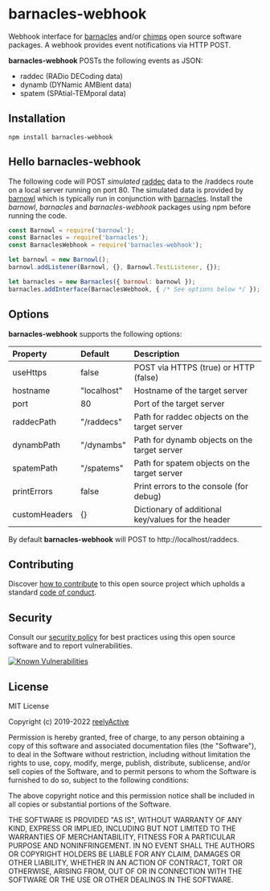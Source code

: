 barnacles-webhook
=================

Webhook interface for [barnacles](https://github.com/reelyactive/barnacles/) and/or [chimps](https://github.com/reelyactive/chimps/) open source software packages.  A webhook provides event notifications via HTTP POST.

__barnacles-webhook__ POSTs the following events as JSON:
- raddec (RADio DECoding data)
- dynamb (DYNamic AMBient data)
- spatem (SPAtial-TEMporal data)


Installation
------------

    npm install barnacles-webhook


Hello barnacles-webhook
-----------------------

The following code will POST _simulated_ [raddec](https://github.com/reelyactive/raddec/) data to the /raddecs route on a local server running on port 80.  The simulated data is provided by [barnowl](https://github.com/reelyactive/barnowl/) which is typically run in conjunction with [barnacles](https://github.com/reelyactive/barnacles/).  Install the _barnowl_, _barnacles_ and _barnacles-webhook_ packages using npm before running the code.

```javascript
const Barnowl = require('barnowl');
const Barnacles = require('barnacles');
const BarnaclesWebhook = require('barnacles-webhook');

let barnowl = new Barnowl();
barnowl.addListener(Barnowl, {}, Barnowl.TestListener, {});

let barnacles = new Barnacles({ barnowl: barnowl });
barnacles.addInterface(BarnaclesWebhook, { /* See options below */ });
```


Options
-------

__barnacles-webhook__ supports the following options:

| Property      | Default     | Description                                    | 
|:--------------|:------------|:-----------------------------------------------|
| useHttps      | false       | POST via HTTPS (true) or HTTP (false)          |
| hostname      | "localhost" | Hostname of the target server                  |
| port          | 80          | Port of the target server                      |
| raddecPath    | "/raddecs"  | Path for raddec objects on the target server   |
| dynambPath    | "/dynambs"  | Path for dynamb objects on the target server   |
| spatemPath    | "/spatems"  | Path for spatem objects on the target server   |
| printErrors   | false       | Print errors to the console (for debug)        |
| customHeaders | {}          | Dictionary of additional key/values for the header |

By default __barnacles-webhook__ will POST to http://localhost/raddecs.


Contributing
------------

Discover [how to contribute](CONTRIBUTING.md) to this open source project which upholds a standard [code of conduct](CODE_OF_CONDUCT.md).


Security
--------

Consult our [security policy](SECURITY.md) for best practices using this open source software and to report vulnerabilities.

[![Known Vulnerabilities](https://snyk.io/test/github/reelyactive/barnacles-webhook/badge.svg)](https://snyk.io/test/github/reelyactive/barnacles-webhook)


License
-------

MIT License

Copyright (c) 2019-2022 [reelyActive](https://www.reelyactive.com)

Permission is hereby granted, free of charge, to any person obtaining a copy of this software and associated documentation files (the "Software"), to deal in the Software without restriction, including without limitation the rights to use, copy, modify, merge, publish, distribute, sublicense, and/or sell copies of the Software, and to permit persons to whom the Software is furnished to do so, subject to the following conditions:

The above copyright notice and this permission notice shall be included in all copies or substantial portions of the Software.

THE SOFTWARE IS PROVIDED "AS IS", WITHOUT WARRANTY OF ANY KIND, EXPRESS OR 
IMPLIED, INCLUDING BUT NOT LIMITED TO THE WARRANTIES OF MERCHANTABILITY, 
FITNESS FOR A PARTICULAR PURPOSE AND NONINFRINGEMENT. IN NO EVENT SHALL THE 
AUTHORS OR COPYRIGHT HOLDERS BE LIABLE FOR ANY CLAIM, DAMAGES OR OTHER 
LIABILITY, WHETHER IN AN ACTION OF CONTRACT, TORT OR OTHERWISE, ARISING FROM, 
OUT OF OR IN CONNECTION WITH THE SOFTWARE OR THE USE OR OTHER DEALINGS IN 
THE SOFTWARE.
